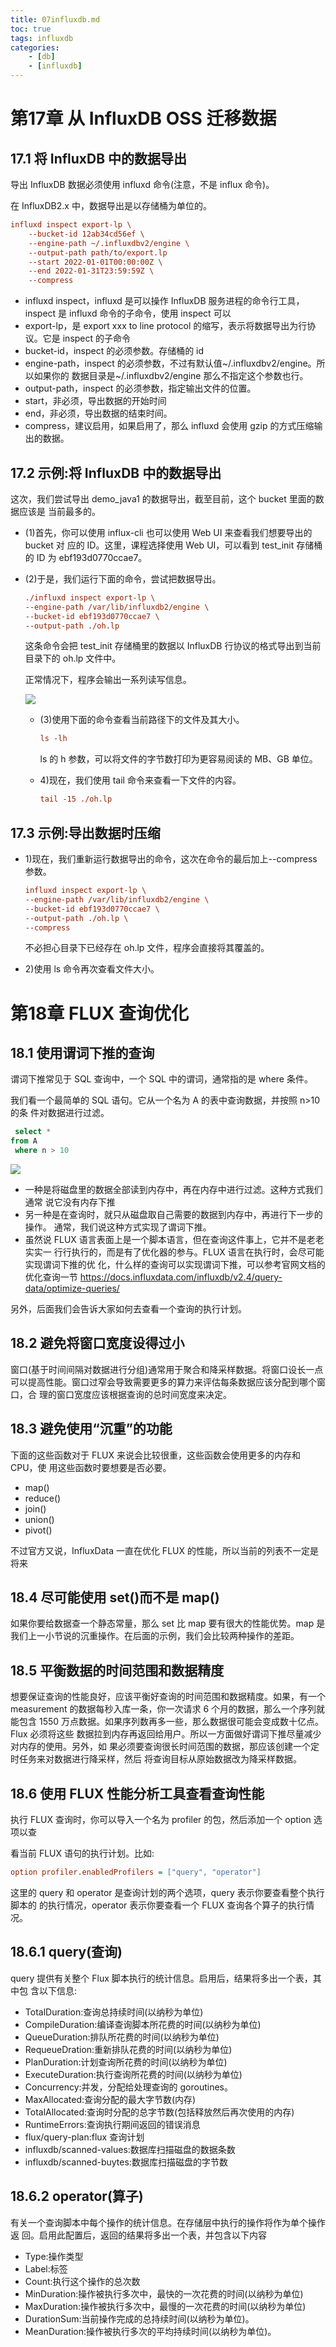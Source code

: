 ```yaml
---
title: 07influxdb.md
toc: true
tags: influxdb
categories: 
    - [db]
    - [influxdb]
---
```


# 第**17**章 从 **InfluxDB OSS** 迁移数据

## **17.1** 将 **InfluxDB** 中的数据导出

导出 InfluxDB 数据必须使用 influxd 命令(注意，不是 influx 命令)。

<!--more-->

在 InfluxDB2.x 中，数据导出是以存储桶为单位的。

```ini
influxd inspect export-lp \ 
	--bucket-id 12ab34cd56ef \ 
	--engine-path ~/.influxdbv2/engine \ 
	--output-path path/to/export.lp 
	--start 2022-01-01T00:00:00Z \ 
	--end 2022-01-31T23:59:59Z \ 
	--compress
```

- influxd inspect，influxd 是可以操作 InfluxDB 服务进程的命令行工具，inspect 是 influxd 命令的子命令，使用 inspect 可以
- export-lp，是 export xxx to line protocol 的缩写，表示将数据导出为行协议。它是 inspect 的子命令
- bucket-id，inspect 的必须参数。存储桶的 id
- engine-path，inspect 的必须参数，不过有默认值~/.influxdbv2/engine。所以如果你的 数据目录是~/.influxdbv2/engine 那么不指定这个参数也行。
- output-path，inspect 的必须参数，指定输出文件的位置。
- start，非必须，导出数据的开始时间
- end，非必须，导出数据的结束时间。
- compress，建议启用，如果启用了，那么 influxd 会使用 gzip 的方式压缩输出的数据。

## **17.2** 示例:将 **InfluxDB** 中的数据导出

这次，我们尝试导出 demo_java1 的数据导出，截至目前，这个 bucket 里面的数据应该是 当前最多的。

- (1)首先，你可以使用 influx-cli 也可以使用 Web UI 来查看我们想要导出的 bucket 对 应的 ID。这里，课程选择使用 Web UI，可以看到 test_init 存储桶的 ID 为 ebf193d0770ccae7。

- (2)于是，我们运行下面的命令，尝试把数据导出。

  ```ini
  ./influxd inspect export-lp \
  --engine-path /var/lib/influxdb2/engine \
  --bucket-id ebf193d0770ccae7 \
  --output-path ./oh.lp
  ```

  这条命令会把 test_init 存储桶里的数据以 InfluxDB 行协议的格式导出到当前目录下的 oh.lp 文件中。

  正常情况下，程序会输出一系列读写信息。

  ![](./img/2023/04/influxdb07-1.png)

  - (3)使用下面的命令查看当前路径下的文件及其大小。

    ```ini
    ls -lh
    ```

    ls 的 h 参数，可以将文件的字节数打印为更容易阅读的 MB、GB 单位。

  - 4)现在，我们使用 tail 命令来查看一下文件的内容。

    ```ini
    tail -15 ./oh.lp
    ```

## **17.3** 示例:导出数据时压缩

- 1)现在，我们重新运行数据导出的命令，这次在命令的最后加上--compress 参数。

  ````ini
  influxd inspect export-lp \
  --engine-path /var/lib/influxdb2/engine \
  --bucket-id ebf193d0770ccae7 \
  --output-path ./oh.lp \
  --compress
  ````

  不必担心目录下已经存在 oh.lp 文件，程序会直接将其覆盖的。

- 2)使用 ls 命令再次查看文件大小。

# 第**18**章 **FLUX** 查询优化

## **18.1** 使用谓词下推的查询

谓词下推常见于 SQL 查询中，一个 SQL 中的谓词，通常指的是 where 条件。

我们看一个最简单的 SQL 语句。它从一个名为 A 的表中查询数据，并按照 n>10 的条 件对数据进行过滤。

```sql
 select *
from A
 where n > 10
```

![](./img/2023/05/influxdb07-2.png)

- 一种是将磁盘里的数据全部读到内存中，再在内存中进行过滤。这种方式我们通常 说它没有内存下推
- 另一种是在查询时，就只从磁盘取自己需要的数据到内存中，再进行下一步的操作。 通常，我们说这种方式实现了谓词下推。
- 虽然说 FLUX 语言表面上是一个脚本语言，但在查询这件事上，它并不是老老实实一 行行执行的，而是有了优化器的参与。FLUX 语言在执行时，会尽可能实现谓词下推的优 化，什么样的查询可以实现谓词下推，可以参考官网文档的优化查询一节 https://docs.influxdata.com/influxdb/v2.4/query-data/optimize-queries/

另外，后面我们会告诉大家如何去查看一个查询的执行计划。

## **18.2** 避免将窗口宽度设得过小

窗口(基于时间间隔对数据进行分组)通常用于聚合和降采样数据。将窗口设长一点 可以提高性能。窗口过窄会导致需要更多的算力来评估每条数据应该分配到哪个窗口，合 理的窗口宽度应该根据查询的总时间宽度来决定。

## **18.3** 避免使用“沉重”的功能

下面的这些函数对于 FLUX 来说会比较很重，这些函数会使用更多的内存和 CPU，使 用这些函数时要想要是否必要。

- map()
- reduce()
- join()
- union()
- pivot()

不过官方又说，InfluxData 一直在优化 FLUX 的性能，所以当前的列表不一定是将来

## **18.4** 尽可能使用 **set**()而不是 **map**()

如果你要给数据查一个静态常量，那么 set 比 map 要有很大的性能优势。map 是我们上一小节说的沉重操作。在后面的示例，我们会比较两种操作的差距。

## **18.5** 平衡数据的时间范围和数据精度

想要保证查询的性能良好，应该平衡好查询的时间范围和数据精度。如果，有一个 measurement 的数据每秒入库一条，你一次请求 6 个月的数据，那么一个序列就能包含 1550 万点数据。如果序列数再多一些，那么数据很可能会变成数十亿点。Flux 必须将这些 数据拉到内存再返回给用户。所以一方面做好谓词下推尽量减少对内存的使用。另外，如 果必须要查询很长时间范围的数据，那应该创建一个定时任务来对数据进行降采样，然后 将查询目标从原始数据改为降采样数据。

## **18.6** 使用 **FLUX** 性能分析工具查看查询性能

执行 FLUX 查询时，你可以导入一个名为 profiler 的包，然后添加一个 option 选项以查

看当前 FLUX 语句的执行计划。比如:

```ini
option profiler.enabledProfilers = ["query", "operator"]
```

这里的 query 和 operator 是查询计划的两个选项，query 表示你要查看整个执行脚本的 的执行情况，operator 表示你要查看一个 FLUX 查询各个算子的执行情况。

## **18.6.1 query**(查询)

query 提供有关整个 Flux 脚本执行的统计信息。启用后，结果将多出一个表，其中包 含以下信息:

- TotalDuration:查询总持续时间(以纳秒为单位)
- CompileDuration:编译查询脚本所花费的时间(以纳秒为单位)
- QueueDuration:排队所花费的时间(以纳秒为单位)
- RequeueDration:重新排队花费的时间(以纳秒为单位)
- PlanDuration:计划查询所花费的时间(以纳秒为单位)
- ExecuteDuration:执行查询所花费的时间(以纳秒为单位)
- Concurrency:并发，分配给处理查询的 goroutines。
- MaxAllocated:查询分配的最大字节数(内存)
- TotalAllocated:查询时分配的总字节数(包括释放然后再次使用的内存)
- RuntimeErrors:查询执行期间返回的错误消息
- flux/query-plan:flux 查询计划
- influxdb/scanned-values:数据库扫描磁盘的数据条数
- influxdb/scanned-buytes:数据库扫描磁盘的字节数

## **18.6.2 operator**(算子)

有关一个查询脚本中每个操作的统计信息。在存储层中执行的操作将作为单个操作返 回。启用此配置后，返回的结果将多出一个表，并包含以下内容

- Type:操作类型
- Label:标签
- Count:执行这个操作的总次数
- MinDuration:操作被执行多次中，最快的一次花费的时间(以纳秒为单位)
- MaxDuration:操作被执行多次中，最慢的一次花费的时间(以纳秒为单位)
- DurationSum:当前操作完成的总持续时间(以纳秒为单位)。
- MeanDuration:操作被执行多次的平均持续时间(以纳秒为单位)。





